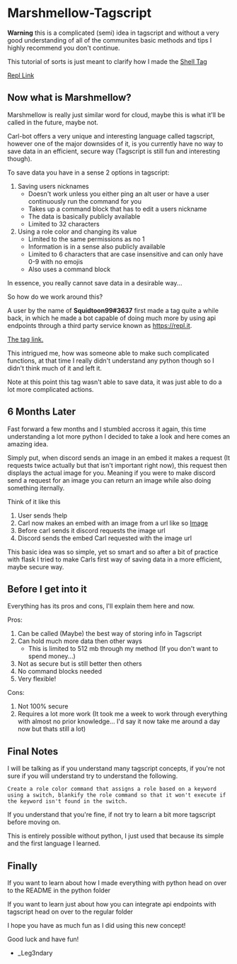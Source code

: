# Marshmellow-Tagscript

**Warning** this is a complicated (semi) idea in tagscript and without a very good understanding of all of the communites basic methods and tips I highly recommend you don't continue.

This tutorial of sorts is just meant to clarify how I made the [Shell Tag](https://discord.com/channels/186980582863929345/474346837352906752/847923391758991382)

[Repl Link](https://replit.com/@TenshiBot/leg3ndarytagscript#main.py)

## Now what is Marshmellow?

Marshmellow is really just similar word for cloud, maybe this is what it'll be called in the future, maybe not.

Carl-bot offers a very unique and interesting language called tagscript, however one of the major downsides of it, is you currently have no way to save data in an efficient, secure way (Tagscript is still fun and interesting though). 

To save data you have in a sense 2 options in tagscript:

1. Saving users nicknames
    - Doesn't work unless you either ping an alt user or have a user continuously run the command for you
    - Takes up a command block that has to edit a users nickname
    - The data is basically publicly available
    - Limited to 32 characters
2. Using a role color and changing its value
    - Limited to the same permissions as no 1
    - Information is in a sense also publicly available
    - Limited to 6 characters that are case insensitive and can only have 0-9 with no emojis
    - Also uses a command block

In essence, you really cannot save data in a desirable way...

So how do we work around this?

A user by the name of **Squidtoon99#3637** first made a tag quite a while back, in which he made a bot capable of doing much more by using api endpoints through a third party service known as https://repl.it.

[The tag link.](https://discord.com/channels/186980582863929345/474346837352906752/763139745068875776)

This intrigued me, how was someone able to make such complicated functions, at that time I really didn't understand any python though so I didn't think much of it and left it.

Note at this point this tag wasn't able to save data, it was just able to do a lot more complicated actions.

## 6 Months Later

Fast forward a few months and I stumbled accross it again, this time understanding a lot more python I decided to take a look and here comes an amazing idea.

Simply put, when discord sends an image in an embed it makes a request (It requests twice actually but that isn't important right now), this request then displays the actual image for you. Meaning if you were to make discord send a request for an image you can return an image while also doing something iternally.

Think of it like this

1. User sends !help
2. Carl now makes an embed with an image from a url like so [Image](https://upload.wikimedia.org/wikipedia/commons/thumb/6/6b/Picture_icon_BLACK.svg/1200px-Picture_icon_BLACK.svg.png)
3. Before carl sends it discord requests the image url
4. Discord sends the embed Carl requested with the image url

This basic idea was so simple, yet so smart and so after a bit of practice with flask I tried to make Carls first way of saving data in a more efficient, maybe secure way.

## Before I get into it

Everything has its pros and cons, I'll explain them here and now.

Pros:

1. Can be called (Maybe) the best way of storing info in Tagscript
2. Can hold much more data then other ways
    - This is limited to 512 mb through my method (If you don't want to spend money...)
3. Not as secure but is still better then others
4. No command blocks needed
5. Very flexible!

Cons:

1. Not 100% secure
2. Requires a lot more work (It took me a week to work through everything with almost no prior knowledge... I'd say it now take me around a day now but thats still a lot)

## Final Notes

I will be talking as if you understand many tagscript concepts, if you're not sure if you will understand try to understand the following.

```
Create a role color command that assigns a role based on a keyword using a switch, blankify the role command so that it won't execute if the keyword isn't found in the switch.
```

If you understand that you're fine, if not try to learn a bit more tagscript before moving on.

This is entirely possible without python, I just used that because its simple and the first language I learned.

## Finally

If you want to learn about how I made everything with python head on over to the README in the python folder

If you want to learn just about how you can integrate api endpoints with tagscript head on over to the regular folder

I hope you have as much fun as I did using this new concept!

Good luck and have fun!

- _Leg3ndary
